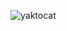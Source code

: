 ![yaktocat](https://user-images.githubusercontent.com/101032635/158067037-f6079efa-d27b-40fb-af1e-4ed4e4efa77f.png)
